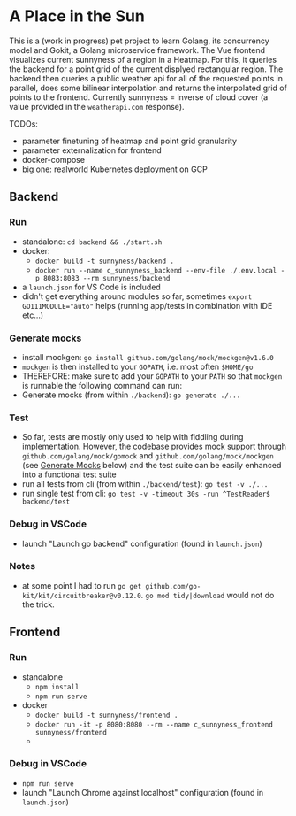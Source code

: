 # A Place in the Sun
This is a (work in progress) pet project to learn Golang, its concurrency model and Gokit, a Golang microservice framework. The Vue frontend visualizes current sunnyness of a region in a Heatmap. For this, it queries the backend for a point grid of the current displyed rectangular region. The backend then queries a public weather api for all of the requested points in parallel, does some bilinear interpolation and returns the interpolated grid of points to the frontend.
Currently sunnyness = inverse of cloud cover (a value provided in the `weatherapi.com` response).

TODOs:
- parameter finetuning of heatmap and point grid granularity
- parameter externalization for frontend
- docker-compose
- big one: realworld Kubernetes deployment on GCP

## Backend
### Run
- standalone: `cd backend && ./start.sh`
- docker:
    - `docker build -t sunnyness/backend .`
    - `docker run --name c_sunnyness_backend --env-file ./.env.local -p 8083:8083 --rm sunnyness/backend`
- a `launch.json` for VS Code is included
- didn't get everything around modules so far, sometimes `export GO111MODULE="auto"` helps (running app/tests in combination with IDE etc...)

### Generate mocks
- install mockgen: `go install github.com/golang/mock/mockgen@v1.6.0`
- `mockgen` is then installed to your `GOPATH`, i.e. most often `$HOME/go`
- THEREFORE: make sure to add your `GOPATH` to your `PATH` so that `mockgen` is runnable the following command can run:
- Generate mocks (from within `./backend`): `go generate ./...`

### Test
- So far, tests are mostly only used to help with fiddling during implementation. However, the codebase provides mock support through `github.com/golang/mock/gomock` and `github.com/golang/mock/mockgen` (see [Generate Mocks](#generate-mocks) below) and the test suite can be easily enhanced into a functional test suite
- run all tests from cli (from within `./backend/test`): `go test -v ./...`
- run single test from cli: `go test -v -timeout 30s -run ^TestReader$ backend/test`

### Debug in VSCode
- launch "Launch go backend" configuration (found in `launch.json`)

### Notes
- at some point I had to run `go get github.com/go-kit/kit/circuitbreaker@v0.12.0`. `go mod tidy|download` would not do the trick.

## Frontend
### Run
- standalone
    - `npm install`
    - `npm run serve`
- docker
    - `docker build -t sunnyness/frontend .`
    - `docker run -it -p 8080:8080 --rm --name c_sunnyness_frontend sunnyness/frontend`
    - 

### Debug in VSCode
- `npm run serve`
- launch "Launch Chrome against localhost" configuration (found in `launch.json`)